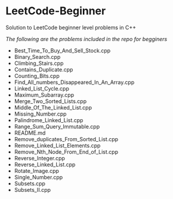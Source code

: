 # LeetCode-Beginner
Solution to LeetCode beginner level problems in C++

*The following are the problems included in the repo for begginers* 

* Best_Time_To_Buy_And_Sell_Stock.cpp
* Binary_Search.cpp
* Climbing_Stairs.cpp
* Contains_Duplicate.cpp
* Counting_Bits.cpp
* Find_All_numbers_Disappeared_In_An_Array.cpp
* Linked_List_Cycle.cpp
* Maximum_Subarray.cpp
* Merge_Two_Sorted_Lists.cpp
* Middle_Of_The_Linked_List.cpp
* Missing_Number.cpp
* Palindrome_Linked_List.cpp
* Range_Sum_Query_Immutable.cpp
* README.md
* Remove_duplicates_From_Sorted_List.cpp
* Remove_Linked_List_Elements.cpp
* Remove_Nth_Node_From_End_of_List.cpp
* Reverse_Integer.cpp
* Reverse_Linked_List.cpp
* Rotate_Image.cpp
* Single_Number.cpp
* Subsets.cpp
* Subsets_II.cpp
